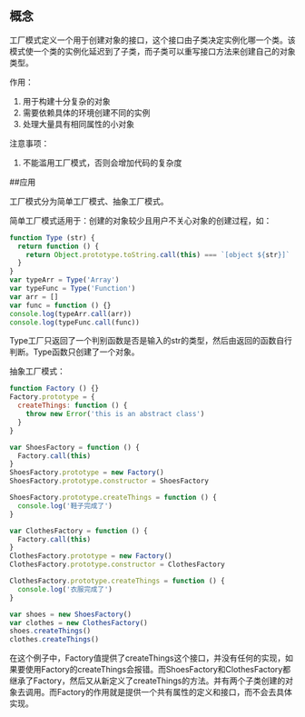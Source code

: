 ## 概念

工厂模式定义一个用于创建对象的接口，这个接口由子类决定实例化哪一个类。该模式使一个类的实例化延迟到了子类，而子类可以重写接口方法来创建自己的对象类型。

作用：

1. 用于构建十分复杂的对象
2. 需要依赖具体的环境创建不同的实例
3. 处理大量具有相同属性的小对象

注意事项：

1. 不能滥用工厂模式，否则会增加代码的复杂度



##应用

工厂模式分为简单工厂模式、抽象工厂模式。

简单工厂模式适用于：创建的对象较少且用户不关心对象的创建过程，如：

```javascript
function Type (str) {
  return function () {
    return Object.prototype.toString.call(this) === `[object ${str}]`
  }
}
var typeArr = Type('Array')
var typeFunc = Type('Function')
var arr = []
var func = function () {}
console.log(typeArr.call(arr))
console.log(typeFunc.call(func))
```

Type工厂只返回了一个判别函数是否是输入的str的类型，然后由返回的函数自行判断。Type函数只创建了一个对象。



抽象工厂模式：

```javascript
function Factory () {}
Factory.prototype = {
  createThings: function () {
    throw new Error('this is an abstract class')
  }
}

var ShoesFactory = function () {
  Factory.call(this)
}
ShoesFactory.prototype = new Factory()
ShoesFactory.prototype.constructor = ShoesFactory

ShoesFactory.prototype.createThings = function () {
  console.log('鞋子完成了')
}

var ClothesFactory = function () {
  Factory.call(this)
}
ClothesFactory.prototype = new Factory()
ClothesFactory.prototype.constructor = ClothesFactory

ClothesFactory.prototype.createThings = function () {
  console.log('衣服完成了')
}

var shoes = new ShoesFactory()
var clothes = new ClothesFactory()
shoes.createThings()
clothes.createThings()
```

在这个例子中，Factory值提供了createThings这个接口，并没有任何的实现，如果要使用Factory的createThings会报错。而ShoesFactory和ClothesFactory都继承了Factory，然后又从新定义了createThings的方法。并有两个子类创建的对象去调用。而Factory的作用就是提供一个共有属性的定义和接口，而不会去具体实现。